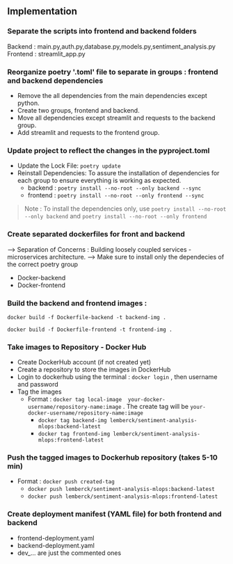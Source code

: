 ## Implementation

### Separate the scripts into frontend and backend folders
Backend : main.py,auth.py,database.py,models.py,sentiment_analysis.py
Frontend : streamlit_app.py

### Reorganize poetry '.toml' file to separate in groups : frontend and backend dependencies
- Remove the all dependencies from the main dependencies except python.
- Create two groups, frontend and backend.
- Move all dependencies except streamlit and requests to the backend group.
- Add streamlit and requests to the frontend group.

### Update project to reflect the changes in the pyproject.toml
- Update the Lock File: `poetry update`
- Reinstall Dependencies: To assure the installation of dependencies for each group to ensure everything is working as expected.
    - backend : `poetry install --no-root --only backend --sync`
    - frontend : `poetry install --no-root --only frontend --sync`

> Note : To install the dependencies only, use `poetry install --no-root --only backend` and `poetry install --no-root --only frontend`

### Create separated dockerfiles for front and backend
--> Separation of Concerns : Building loosely coupled services - microservices architecture.
--> Make sure to install only the dependecies of the correct poetry group
- Docker-backend
- Docker-frontend

### Build the backend and frontend images : 
`docker build -f Dockerfile-backend -t backend-img .`

`docker build -f Dockerfile-frontend -t frontend-img .`

### Take images to Repository - Docker Hub
- Create DockerHub account (if not created yet)
- Create a repository to store the images in DockerHub
- Login to dockerhub using the terminal : `docker login` , then username and password
- Tag the images
    - Format : `docker tag local-image  your-docker-username/repository-name:image` . The create tag will be `your-docker-username/repository-name:image`
        - `docker tag backend-img lemberck/sentiment-analysis-mlops:backend-latest`
        - `docker tag frontend-img lemberck/sentiment-analysis-mlops:frontend-latest`

### Push the tagged images to Dockerhub repository (takes 5-10 min)
- Format : `docker push created-tag`
    - `docker push lemberck/sentiment-analysis-mlops:backend-latest`
    - `docker push lemberck/sentiment-analysis-mlops:frontend-latest`

### Create deployment manifest (YAML file) for both frontend and backend
- frontend-deployment.yaml 
- backend-deployment.yaml
- dev_... are just the commented ones


 


